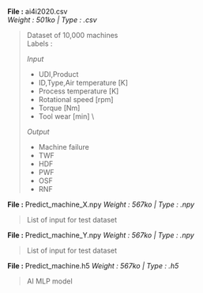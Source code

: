 

**File :** ai4i2020.csv \
*Weight : 501ko | Type : .csv*
> Dataset of 10,000 machines \
> Labels :
>
> *Input*
> - UDI,Product 
> - ID,Type,Air temperature [K]
> - Process temperature [K]
> - Rotational speed [rpm]
> - Torque [Nm]
> - Tool wear [min] \
> 
> *Output*
> - Machine failure
> - TWF
> - HDF
> - PWF
> - OSF
> - RNF

**File :** Predict_machine_X.npy
*Weight : 567ko | Type : .npy*
> List of input for test dataset 

**File :** Predict_machine_Y.npy
*Weight : 567ko | Type : .npy*
> List of input for test dataset 

**File :** Predict_machine.h5
*Weight : 567ko | Type : .h5*
> AI MLP model